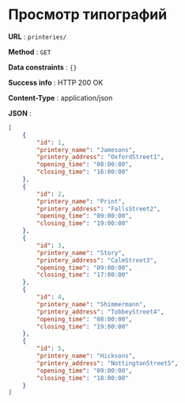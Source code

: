 # Просмотр типографий


**URL** : `printeries/`

**Method** : `GET`

**Data constraints** : `{}`

**Success info** : HTTP 200 OK

**Content-Type** : application/json

**JSON** :

```json
[
    {
        "id": 1,
        "printery_name": "Jamesons",
        "printery_address": "OxfordStreet1",
        "opening_time": "08:00:00",
        "closing_time": "16:00:00"
    },
    {
        "id": 2,
        "printery_name": "Print",
        "printery_address": "FallsStreet2",
        "opening_time": "09:00:00",
        "closing_time": "19:00:00"
    },
    {
        "id": 3,
        "printery_name": "Story",
        "printery_address": "CalmStreet3",
        "opening_time": "09:00:00",
        "closing_time": "17:00:00"
    },
    {
        "id": 4,
        "printery_name": "Shimmermann",
        "printery_address": "TobbeyStreet4",
        "opening_time": "08:00:00",
        "closing_time": "19:00:00"
    },
    {
        "id": 5,
        "printery_name": "Hicksons",
        "printery_address": "NottingtonStreet5",
        "opening_time": "09:00:00",
        "closing_time": "18:00:00"
    }
]
```